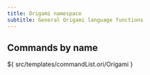 ```yaml
---
title: Origami namespace
subtitle: General Origami language functions
---
```


## Commands by name

${ src/templates/commandList.ori/Origami }
